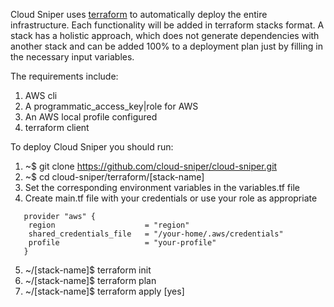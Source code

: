 Cloud Sniper uses [terraform](https://www.terraform.io/) to automatically deploy the entire infrastructure. Each functionality will be added in terraform stacks format. A stack has a holistic approach, which does not generate dependencies with another stack and can be added 100% to a deployment plan just by filling in the necessary input variables.

The requirements include:

1. AWS cli
2. A programmatic_access_key|role for AWS
3. An AWS local profile configured
4. terraform client

To deploy Cloud Sniper you should run:

1. ~$ git clone https://github.com/cloud-sniper/cloud-sniper.git
2. ~$ cd cloud-sniper/terraform/[stack-name]
3. Set the corresponding environment variables in the variables.tf file
4. Create main.tf file with your credentials or use your role as appropriate

```
   provider "aws" {
    region                    = "region"
    shared_credentials_file   = "/your-home/.aws/credentials"
    profile                   = "your-profile"
   }
```
5. ~/[stack-name]$ terraform init
6. ~/[stack-name]$ terraform plan
7. ~/[stack-name]$ terraform apply [yes]
